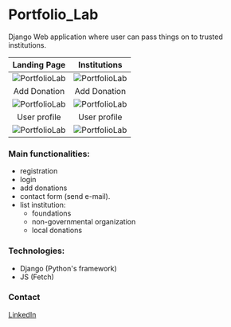 ﻿# Portfolio_Lab

Django Web application where user can pass things on to trusted institutions.

Landing Page                                      |Institutions
:------------------------------------------------:|:--------------------------------------------------:
![PortfolioLab](https://snipboard.io/hFg9kI.jpg)  |  ![PortfolioLab](https://snipboard.io/1Ek4zU.jpg)
Add Donation                                      |Add Donation
![PortfolioLab](https://snipboard.io/9koxyU.jpg)  |  ![PortfolioLab](https://snipboard.io/muHo7a.jpg)
User profile                                      |User profile
![PortfolioLab](https://snipboard.io/A8Eiug.jpg)  |  ![PortfolioLab](https://snipboard.io/XgfBFt.jpg)

### Main functionalities:
- registration
- login
- add donations
- contact form (send e-mail).
- list institution:
    - foundations
    - non-governmental organization
    - local donations

### Technologies:
* Django (Python's framework)
* JS (Fetch)

### Contact
[LinkedIn](https://www.linkedin.com/in/mariusz-kuleta/)
